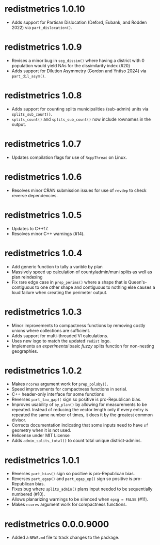 # redistmetrics 1.0.10

* Adds support for Partisan Dislocation (Deford, Eubank, and Rodden 2022) via `part_dislocation()`.

# redistmetrics 1.0.9

* Revises a minor bug in `seg_dissim()` where having a district with 0 population would yield NAs
  for the dissimilarity index (#20)
* Adds support for Dilution Asymmetry (Gordon and Yntiso 2024) via `part_dil_asym()`.

# redistmetrics 1.0.8

* Adds support for counting splits municipalities (sub-admin) units via `splits_sub_count()`.
* `splits_count()` and `splits_sub_count()` now include rownames in the output.

# redistmetrics 1.0.7

* Updates compilation flags for use of `RcppThread` on Linux.

# redistmetrics 1.0.6

* Resolves minor CRAN submission issues for use of `revdep` to check reverse dependencies.

# redistmetrics 1.0.5

* Updates to C++17.
* Resolves minor C++ warnings (#14).

# redistmetrics 1.0.4
* Add generic function to tally a varible by plan
* Massively speed up calculation of county/admin/muni splits as well as plan reindexing
* Fix rare edge case in `prep_perims()` where a shape that is Queen's-contiguous to one other shape and contiguous to nothing else causes a loud failure when creating the perimeter output.

# redistmetrics 1.0.3
* Minor improvements to compactness functions by removing costly unions where collections are sufficient.
* Adds support for multi-threaded VI calculations.
* Uses new logo to match the updated `redist` logo.
* Implements an _experimental_ basic *fuzzy* splits function for non-nesting geographies. 

# redistmetrics 1.0.2
* Makes `ncores` argument work for `prep_polsby()`.
* Speed improvements for compactness functions in serial.
* C++ header-only interface for some functions
* Reverses `part_tau_gap()` sign so positive is pro-Republican bias.
* Improves usability of `by_plan()` by allowing for measurements to be repeated. Instead of reducing the vector length only if every entry is repeated the same number of times, it does it by the greatest common divisor.
* Corrects documentation indicating that some inputs need to have `sf` geometry when it is not used.
* Relicense under MIT License
* Adds `admin_splits_total()` to count total unique district-admins.

# redistmetrics 1.0.1

* Reverses `part_bias()` sign so positive is pro-Republican bias.
* Reverses `part_egap()` and `part_egap_ep()` sign so positive is pro-Republican bias.
* Fixes bug where `splits_admin()` plans input needed to be sequentially numbered (#10).
* Allows planarizing warnings to be silenced when `epsg = FALSE` (#11).
* Makes `ncores` argument work for compactness functions.

# redistmetrics 0.0.0.9000

* Added a `NEWS.md` file to track changes to the package.
